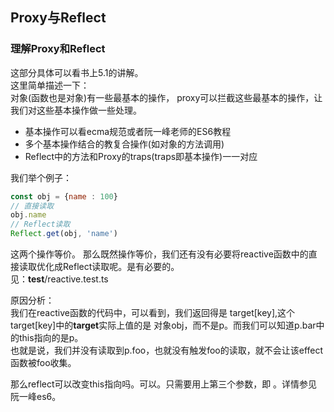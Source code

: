 ## Proxy与Reflect

### 理解Proxy和Reflect
这部分具体可以看书上5.1的讲解。  
这里简单描述一下：  
对象(函数也是对象)有一些最基本的操作， proxy可以拦截这些最基本的操作，让我们对这些基本操作做一些处理。 
- 基本操作可以看ecma规范或者阮一峰老师的ES6教程
- 多个基本操作结合的教复合操作(如对象的方法调用)
- Reflect中的方法和Proxy的traps(traps即基本操作)一一对应

我们举个例子：
```js
const obj = {name : 100}
// 直接读取
obj.name
// Reflect读取
Reflect.get(obj, 'name')
```
这两个操作等价。
那么既然操作等价，我们还有没有必要将reactive函数中的直接读取优化成Reflect读取呢。是有必要的。  
见：__test__/reactive.test.ts

原因分析：  
我们在reactive函数的代码中，可以看到，我们返回得是 target[key],这个target[key]中的**target**实际上值的是
对象obj，而不是p。而我们可以知道p.bar中的this指向的是p。  
也就是说，我们并没有读取到p.foo，也就没有触发foo的读取，就不会让该effect函数被foo收集。

那么reflect可以改变this指向吗。可以。只需要用上第三个参数，即 <reciever>。详情参见阮一峰es6。



